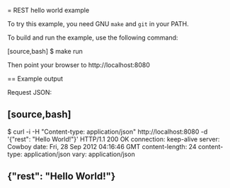 = REST hello world example

To try this example, you need GNU `make` and `git` in your PATH.

To build and run the example, use the following command:

[source,bash]
$ make run

Then point your browser to http://localhost:8080

== Example output

Request JSON:

[source,bash]
----
$ curl -i -H "Content-type: application/json" http://localhost:8080 -d '{"rest": "Hello World!"}'
HTTP/1.1 200 OK
connection: keep-alive
server: Cowboy
date: Fri, 28 Sep 2012 04:16:46 GMT
content-length: 24
content-type: application/json
vary: application/json

{"rest": "Hello World!"}
----
